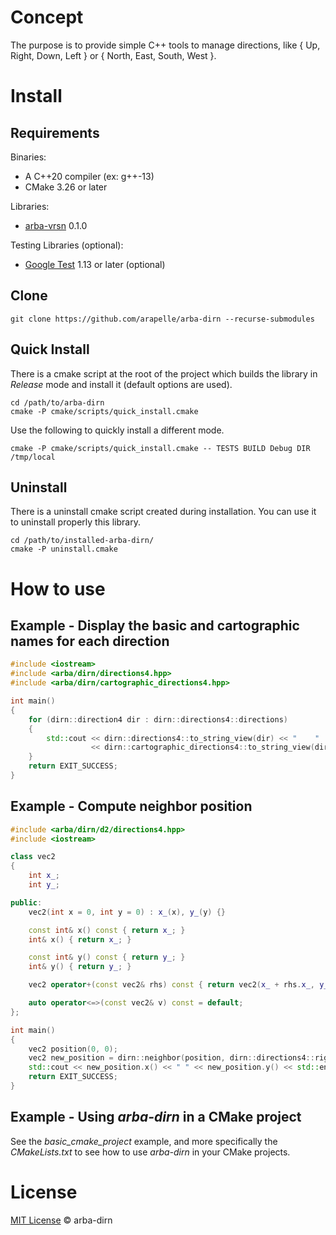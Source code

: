 # Concept

The purpose is to provide simple C++ tools to manage directions, like { Up, Right, Down, Left } or { North, East, South, West }.

# Install

## Requirements

Binaries:
- A C++20 compiler (ex: g++-13)
- CMake 3.26 or later

Libraries:
- [arba-vrsn](https://github.com/arapelle/arba-vrsn) 0.1.0

Testing Libraries (optional):
- [Google Test](https://github.com/google/googletest) 1.13 or later (optional)

## Clone

```
git clone https://github.com/arapelle/arba-dirn --recurse-submodules
```

## Quick Install

There is a cmake script at the root of the project which builds the library in *Release* mode and install it (default options are used).

```
cd /path/to/arba-dirn
cmake -P cmake/scripts/quick_install.cmake
```

Use the following to quickly install a different mode.

```
cmake -P cmake/scripts/quick_install.cmake -- TESTS BUILD Debug DIR /tmp/local
```

## Uninstall

There is a uninstall cmake script created during installation. You can use it to uninstall properly this library.

```
cd /path/to/installed-arba-dirn/
cmake -P uninstall.cmake
```

# How to use

## Example - Display the basic and cartographic names for each direction

```c++
#include <iostream>
#include <arba/dirn/directions4.hpp>
#include <arba/dirn/cartographic_directions4.hpp>

int main()
{
    for (dirn::direction4 dir : dirn::directions4::directions)
    {
        std::cout << dirn::directions4::to_string_view(dir) << "    "
                  << dirn::cartographic_directions4::to_string_view(dir) << std::endl;
    }
    return EXIT_SUCCESS;
}
```

## Example - Compute neighbor position

```c++
#include <arba/dirn/d2/directions4.hpp>
#include <iostream>

class vec2
{
    int x_;
    int y_;

public:
    vec2(int x = 0, int y = 0) : x_(x), y_(y) {}

    const int& x() const { return x_; }
    int& x() { return x_; }

    const int& y() const { return y_; }
    int& y() { return y_; }

    vec2 operator+(const vec2& rhs) const { return vec2(x_ + rhs.x_, y_ + rhs.y_); }

    auto operator<=>(const vec2& v) const = default;
};

int main()
{
    vec2 position(0, 0);
    vec2 new_position = dirn::neighbor(position, dirn::directions4::right);
    std::cout << new_position.x() << " " << new_position.y() << std::endl;
    return EXIT_SUCCESS;
}
```

## Example - Using *arba-dirn* in a CMake project

See the *basic_cmake_project* example, and more specifically the *CMakeLists.txt* to see how to use *arba-dirn* in your CMake projects.

# License

[MIT License](./LICENSE.md) © arba-dirn
